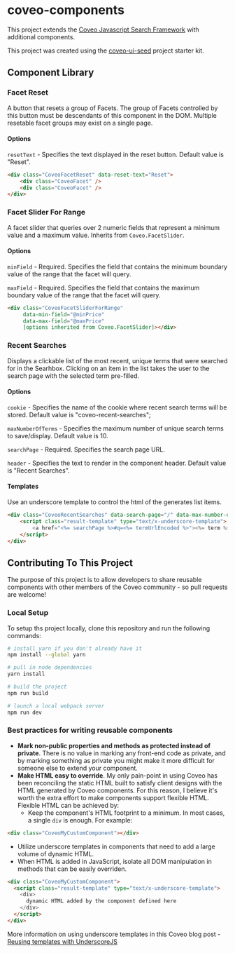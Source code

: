 # coveo-components
This project extends the [Coveo Javascript Search Framework](https://github.com/coveo/search-ui) with additional components.

This project was created using the [coveo-ui-seed](https://github.com/coveo/search-ui-seed) project starter kit.

## Component Library
### Facet Reset
A button that resets a group of Facets. The group of Facets controlled by this button must be descendants of this component in the DOM. Multiple resetable facet groups may exist on a single page.
#### Options
`resetText` - Specifies the text displayed in the reset button. Default value is "Reset".

``` html
<div class="CoveoFacetReset" data-reset-text="Reset">
    <div class="CoveoFacet" />
    <div class="CoveoFacet" />
</div>
```

### Facet Slider For Range
A facet slider that queries over 2 numeric fields that represent a minimum value and a maximum value. Inherits from `Coveo.FacetSlider`.
#### Options
`minField` - Required. Specifies the field that contains the minimum boundary value of the range that the facet will query.

`maxField` - Required. Specifies the field that contains the maximum boundary value of the range that the facet will query.

``` html
<div class="CoveoFacetSliderForRange"
     data-min-field="@minPrice"
     data-max-field="@maxPrice"
     [options inherited from Coveo.FacetSlider]></div>
```

### Recent Searches
Displays a clickable list of the most recent, unique terms that were searched for in the Searhbox. Clicking on an item in the list takes the user to the search page with the selected term pre-filled. 
#### Options
`cookie` - Specifies the name of the cookie where recent search terms will be stored. Default value is "coveo-recent-searches";

`maxNumberOfTerms` - Specifies the maximum number of unique search terms to save/display. Default value is 10.

`searchPage` - Required. Specifies the search page URL.

`header` - Specifies the text to render in the component header. Default value is "Recent Searches".

#### Templates
Use an underscore template to control the html of the generates list items.
``` html
<div class="CoveoRecentSearches" data-search-page="/" data-max-number-of-terms="10" data-header="Recent Searches">
    <script class="result-template" type="text/x-underscore-template">
        <a href="<%= searchPage %>#q=<%= termUrlEncoded %>"><%= term %></a>
    </script>
</div>
```

## Contributing To This Project
The purpose of this project is to allow developers to share reusable components with other members of the Coveo community - so pull requests are welcome!

### Local Setup
To setup ths project locally, clone this repository and run the following commands:
```bash
# install yarn if you don't already have it
npm install --global yarn

# pull in node dependencies
yarn install

# build the project
npm run build

# launch a local webpack server
npm run dev

```

### Best practices for writing reusable components
* **Mark non-public properties and methods as protected instead of private**. There is no value in marking any front-end code as private, and by marking something as private you might make it more difficult for someone else to extend your component.
* **Make HTML easy to override**. My only pain-point in using Coveo has been reconciling the static HTML built to satisfy client designs with the HTML generated by Coveo components. For this reason, I believe it's worth the extra effort to make components support flexible HTML. Flexible HTML can be achieved by:
  * Keep the component's HTML footprint to a minimum. In most cases, a single `div` is enough. For example:
```html
<div class="CoveoMyCustomComponent"></div>
```
  * Utilize underscore templates in components that need to add a large volume of dynamic HTML.
  * When HTML is added in JavaScript, isolate all DOM manipulation in methods that can be easily overriden.
```html
<div class="CoveoMyCustomComponent">
  <script class="result-template" type="text/x-underscore-template">
    <div>
      dynamic HTML added by the component defined here
    </div>
  </script>
</div>
```
More information on using underscore templates in this Coveo blog post - [Reusing templates with UnderscoreJS](https://source.coveo.com/2014/10/19/reusing-templates-underscore/)